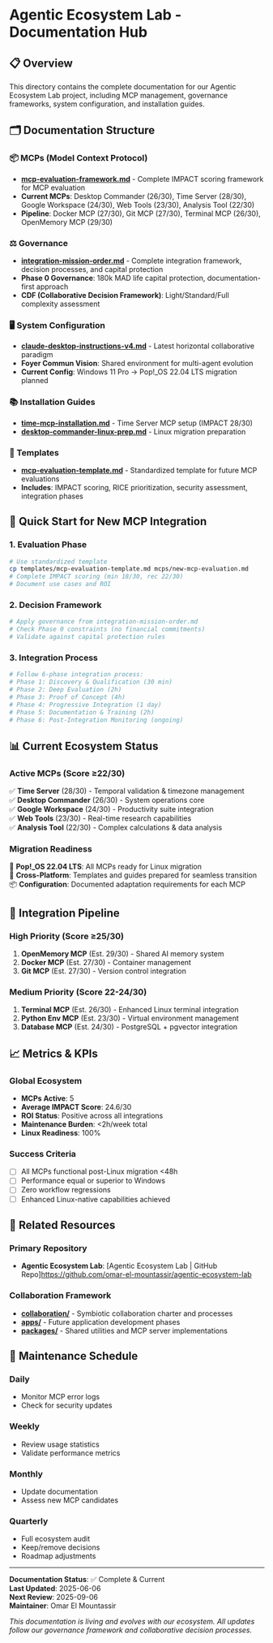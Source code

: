 # Agentic Ecosystem Lab - Documentation Hub

## 📋 Overview

This directory contains the complete documentation for our Agentic Ecosystem Lab project, including MCP management, governance frameworks, system configuration, and installation guides.

## 🗂️ Documentation Structure

### 📦 MCPs (Model Context Protocol)

- **[mcp-evaluation-framework.md](mcps/mcp-evaluation-framework.md)** - Complete IMPACT scoring framework for MCP evaluation
- **Current MCPs**: Desktop Commander (26/30), Time Server (28/30), Google Workspace (24/30), Web Tools (23/30), Analysis Tool (22/30)
- **Pipeline**: Docker MCP (27/30), Git MCP (27/30), Terminal MCP (26/30), OpenMemory MCP (29/30)

### ⚖️ Governance

- **[integration-mission-order.md](governance/integration-mission-order.md)** - Complete integration framework, decision processes, and capital protection
- **Phase 0 Governance**: 180k MAD life capital protection, documentation-first approach
- **CDF (Collaborative Decision Framework)**: Light/Standard/Full complexity assessment

### 🖥️ System Configuration

- **[claude-desktop-instructions-v4.md](system/claude-desktop-instructions-v4.md)** - Latest horizontal collaborative paradigm
- **Foyer Commun Vision**: Shared environment for multi-agent evolution
- **Current Config**: Windows 11 Pro → Pop!_OS 22.04 LTS migration planned

### 📚 Installation Guides

- **[time-mcp-installation.md](guides/time-mcp-installation.md)** - Time Server MCP setup (IMPACT 28/30)
- **[desktop-commander-linux-prep.md](guides/desktop-commander-linux-prep.md)** - Linux migration preparation

### 🧩 Templates

- **[mcp-evaluation-template.md](templates/mcp-evaluation-template.md)** - Standardized template for future MCP evaluations
- **Includes**: IMPACT scoring, RICE prioritization, security assessment, integration phases

## 🎯 Quick Start for New MCP Integration

### 1. Evaluation Phase

```bash
# Use standardized template
cp templates/mcp-evaluation-template.md mcps/new-mcp-evaluation.md
# Complete IMPACT scoring (min 18/30, rec 22/30)
# Document use cases and ROI
```

### 2. Decision Framework

```bash
# Apply governance from integration-mission-order.md
# Check Phase 0 constraints (no financial commitments)
# Validate against capital protection rules
```

### 3. Integration Process

```bash
# Follow 6-phase integration process:
# Phase 1: Discovery & Qualification (30 min)
# Phase 2: Deep Evaluation (2h)  
# Phase 3: Proof of Concept (4h)
# Phase 4: Progressive Integration (1 day)
# Phase 5: Documentation & Training (2h)
# Phase 6: Post-Integration Monitoring (ongoing)
```

## 📊 Current Ecosystem Status

### Active MCPs (Score ≥22/30)

✅ **Time Server** (28/30) - Temporal validation & timezone management  
✅ **Desktop Commander** (26/30) - System operations core  
✅ **Google Workspace** (24/30) - Productivity suite integration  
✅ **Web Tools** (23/30) - Real-time research capabilities  
✅ **Analysis Tool** (22/30) - Complex calculations & data analysis  

### Migration Readiness

🐧 **Pop!_OS 22.04 LTS**: All MCPs ready for Linux migration  
🔄 **Cross-Platform**: Templates and guides prepared for seamless transition  
📦 **Configuration**: Documented adaptation requirements for each MCP  

## 🚀 Integration Pipeline

### High Priority (Score ≥25/30)

1. **OpenMemory MCP** (Est. 29/30) - Shared AI memory system
2. **Docker MCP** (Est. 27/30) - Container management
3. **Git MCP** (Est. 27/30) - Version control integration

### Medium Priority (Score 22-24/30)

1. **Terminal MCP** (Est. 26/30) - Enhanced Linux terminal integration
2. **Python Env MCP** (Est. 23/30) - Virtual environment management
3. **Database MCP** (Est. 24/30) - PostgreSQL + pgvector integration

## 📈 Metrics & KPIs

### Global Ecosystem

- **MCPs Active**: 5
- **Average IMPACT Score**: 24.6/30
- **ROI Status**: Positive across all integrations
- **Maintenance Burden**: <2h/week total
- **Linux Readiness**: 100%

### Success Criteria

- [ ] All MCPs functional post-Linux migration <48h
- [ ] Performance equal or superior to Windows
- [ ] Zero workflow regressions  
- [ ] Enhanced Linux-native capabilities achieved

## 🔗 Related Resources

### Primary Repository

- **Agentic Ecosystem Lab**: [Agentic Ecosystem Lab | GitHub Repo]<https://github.com/omar-el-mountassir/agentic-ecosystem-lab>

### Collaboration Framework

- **[collaboration/](../collaboration/)** - Symbiotic collaboration charter and processes
- **[apps/](../apps/)** - Future application development phases
- **[packages/](../packages/)** - Shared utilities and MCP server implementations

## 📝 Maintenance Schedule

### Daily

- Monitor MCP error logs
- Check for security updates

### Weekly

- Review usage statistics
- Validate performance metrics

### Monthly

- Update documentation
- Assess new MCP candidates

### Quarterly

- Full ecosystem audit
- Keep/remove decisions
- Roadmap adjustments

---

**Documentation Status**: ✅ Complete & Current  
**Last Updated**: 2025-06-06  
**Next Review**: 2025-09-06  
**Maintainer**: Omar El Mountassir  

_*This documentation is living and evolves with our ecosystem. All updates follow our governance framework and collaborative decision processes.*_
